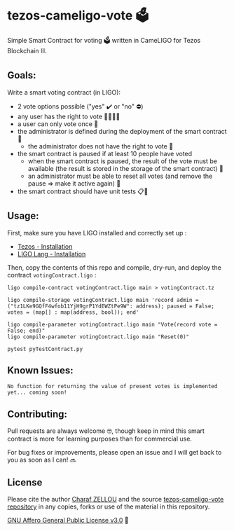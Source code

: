 # tezos-cameligo-vote 🗳️
Simple Smart Contract for voting 🗳️ written in CameLIGO for Tezos Blockchain ⛓️.

## Goals:
Write a smart voting contract (in LIGO):
+ 2 vote options possible ("yes" ✔️ or "no" ⛔)
+ any user has the right to vote 👩‍👩‍👧‍👦
+ a user can only vote once 📌
+ the administrator is defined during the deployment of the smart contract 🤴
    + the administrator does not have the right to vote 🙅
+ the smart contract is paused if at least 10 people have voted
    + when the smart contract is paused, the result of the vote must be available (the result is stored in the storage of the smart contract) 💾
    + an administrator must be able to reset all votes (and remove the pause => make it active again) 🔁
+ the smart contract should have unit tests 📋🧪

## Usage:
First, make sure you have LIGO installed and correctly set up :
+ [Tezos - Installation](https://tezos.gitlab.io/introduction/howtoget.html#build-from-sources)
+ [LIGO Lang - Installation](https://ligolang.org/docs/intro/installation/)

Then, copy the contents of this repo and compile, dry-run, and deploy the contract `votingContract.ligo` :
```
ligo compile-contract votingContract.ligo main > votingContract.tz
```
```
ligo compile-storage votingContract.ligo main 'record admin = ("tz1LKe9GQfF4wfob11YjH9grP1YdEWZtPe9W": address); paused = False; votes = (map[] : map(address, bool)); end'
```
```
ligo compile-parameter votingContract.ligo main "Vote(record vote = False; end)" 
ligo compile-parameter votingContract.ligo main "Reset(0)"
```
```
pytest pyTestContract.py
```

## Known Issues:
```
No function for returning the value of present votes is implemented yet... coming soon!
```

## Contributing:
Pull requests are always welcome 🤓, though keep in mind this smart contract is more for learning purposes than for commercial use.

For bug fixes or improvements, please open an issue and I will get back to you as soon as I can! 🔜

## License
Please cite the author [Charaf ZELLOU](https://linkedin.com/in/charafzellou/) and the source [tezos-cameligo-vote repository](https://github.com/charafzellou/tezos-cameligo-vote) in any copies, forks or use of the material in this repository.

[GNU Affero General Public License v3.0](https://choosealicense.com/licenses/agpl-3.0/) 🥐